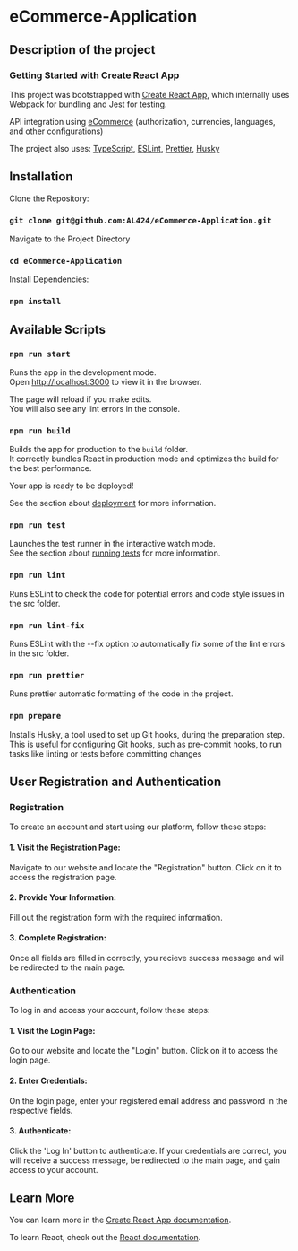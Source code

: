 # eCommerce-Application

## Description of the project

### Getting Started with Create React App

This project was bootstrapped with [Create React App](https://github.com/facebook/create-react-app), which internally uses Webpack for bundling and Jest for testing.

API integration using [eCommerce](https://docs.commercetools.com/docs/) (authorization, currencies, languages, and other configurations)

The project also uses: [TypeScript](https://www.typescriptlang.org/docs/), [ESLint](https://eslint.org/), [Prettier](https://prettier.io/), [Husky](https://typicode.github.io/husky/getting-started.html)


## Installation
 Clone the Repository:
### `git clone git@github.com:AL424/eCommerce-Application.git`
 Navigate to the Project Directory
### `cd eCommerce-Application`
 Install Dependencies:
### `npm install`
## Available Scripts

### `npm run start`

Runs the app in the development mode.\
Open [http://localhost:3000](http://localhost:3000) to view it in the browser.

The page will reload if you make edits.\
You will also see any lint errors in the console.

### `npm run build`

Builds the app for production to the `build` folder.\
It correctly bundles React in production mode and optimizes the build for the best performance.

Your app is ready to be deployed!

See the section about [deployment](https://facebook.github.io/create-react-app/docs/deployment) for more information.

### `npm run test`

Launches the test runner in the interactive watch mode.\
See the section about [running tests](https://facebook.github.io/create-react-app/docs/running-tests) for more information.

### `npm run lint`

Runs ESLint to check the code for potential errors and code style issues in the src folder.

### `npm run lint-fix`

Runs ESLint with the --fix option to automatically fix some of the lint errors in the src folder.

### `npm run prettier`

Runs prettier automatic formatting of the code in the project.

### `npm prepare`

Installs Husky, a tool used to set up Git hooks, during the preparation step. This is useful for configuring Git hooks, such as pre-commit hooks, to run tasks like linting or tests before committing changes

## User Registration and Authentication
### Registration
To create an account and start using our platform, follow these steps:
#### 1. Visit the Registration Page:
Navigate to our website and locate the "Registration" button. Click on it to access the registration page.
#### 2. Provide Your Information:
Fill out the registration form with the required information.
#### 3. Complete Registration:
Once all fields are filled in correctly, you recieve success message and wil be redirected to the main page.

### Authentication
To log in and access your account, follow these steps:
#### 1. Visit the Login Page:
Go to our website and locate the "Login" button. Click on it to access the login page.
#### 2. Enter Credentials:
On the login page, enter your registered email address and password in the respective fields.
#### 3. Authenticate:
Click the 'Log In' button to authenticate. If your credentials are correct, you will receive a success message, be redirected to the main page, and gain access to your account.

## Learn More

You can learn more in the [Create React App documentation](https://facebook.github.io/create-react-app/docs/getting-started).

To learn React, check out the [React documentation](https://reactjs.org/).
